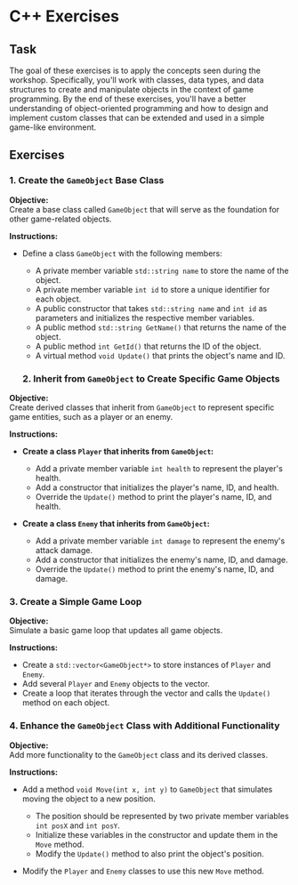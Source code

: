 # C++ Exercises

## Task

The goal of these exercises is to apply the concepts seen during the workshop. Specifically, you'll work with classes, data types, and data structures to create and manipulate objects in the context of game programming. By the end of these exercises, you'll have a better understanding of object-oriented programming and how to design and implement custom classes that can be extended and used in a simple game-like environment.

## Exercises

### 1. Create the `GameObject` Base Class

**Objective:**  
Create a base class called `GameObject` that will serve as the foundation for other game-related objects.

**Instructions:**

- Define a class `GameObject` with the following members:

  - A private member variable `std::string name` to store the name of the object.
  - A private member variable `int id` to store a unique identifier for each object.
  - A public constructor that takes `std::string name` and `int id` as parameters and initializes the respective member variables.
  - A public method `std::string GetName()` that returns the name of the object.
  - A public method `int GetId()` that returns the ID of the object.
  - A virtual method `void Update()` that prints the object's name and ID.

  ### 2. Inherit from `GameObject` to Create Specific Game Objects

**Objective:**  
Create derived classes that inherit from `GameObject` to represent specific game entities, such as a player or an enemy.

**Instructions:**

- **Create a class `Player` that inherits from `GameObject`:**

  - Add a private member variable `int health` to represent the player's health.
  - Add a constructor that initializes the player's name, ID, and health.
  - Override the `Update()` method to print the player's name, ID, and health.

- **Create a class `Enemy` that inherits from `GameObject`:**
  - Add a private member variable `int damage` to represent the enemy's attack damage.
  - Add a constructor that initializes the enemy's name, ID, and damage.
  - Override the `Update()` method to print the enemy's name, ID, and damage.

### 3. Create a Simple Game Loop

**Objective:**  
Simulate a basic game loop that updates all game objects.

**Instructions:**

- Create a `std::vector<GameObject*>` to store instances of `Player` and `Enemy`.
- Add several `Player` and `Enemy` objects to the vector.
- Create a loop that iterates through the vector and calls the `Update()` method on each object.

### 4. Enhance the `GameObject` Class with Additional Functionality

**Objective:**  
Add more functionality to the `GameObject` class and its derived classes.

**Instructions:**

- Add a method `void Move(int x, int y)` to `GameObject` that simulates moving the object to a new position.

  - The position should be represented by two private member variables `int posX` and `int posY`.
  - Initialize these variables in the constructor and update them in the `Move` method.
  - Modify the `Update()` method to also print the object's position.

- Modify the `Player` and `Enemy` classes to use this new `Move` method.
